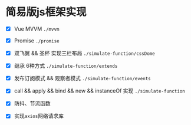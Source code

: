 # 简易版js框架实现

* [x] Vue MVVM `./mvvm`
* [x] Promise `./promise`
* [x] 双飞翼 && 圣杯 实现三栏布局 `./simulate-function/cssDome`
* [x] 继承 6种方式 `./simulate-function/extends`
* [x] 发布订阅模式 && 观察者模式 `./simulate-function/events`
* [x] call && apply && bind && new && instanceOf 实现 `./simulate-function`
* [x] 防抖、节流函数
* [x] 实现`axios`网络请求库


